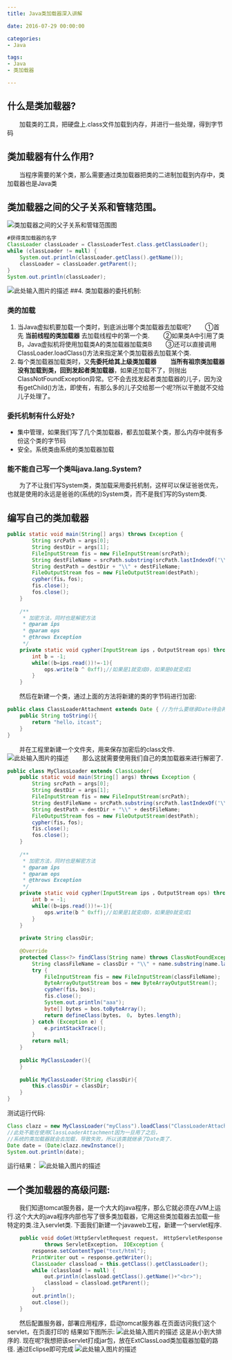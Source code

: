 ```yaml
---
title: Java类加载器深入讲解

date: 2016-07-29 00:00:00

categories:
- Java

tags:
- Java
- 类加载器

---
```

## 什么是类加载器?

　　加载类的工具，把硬盘上.class文件加载到内存，并进行一些处理，得到字节码

## 类加载器有什么作用?

　　当程序需要的某个类，那么需要通过类加载器把类的二进制加载到内存中，类加载器也是Java类

## 类加载器之间的父子关系和管辖范围。

![类加载器之间的父子关系和管辖范围图](http://my.csdn.net/uploads/201207/12/1342057661_9458.png)

```Java
#获得类加载器的名字
ClassLoader classLoader = ClassLoaderTest.class.getClassLoader();
while (classLoader != null) {
    System.out.println(classLoader.getClass().getName());
    classLoader = classLoader.getParent();
}
System.out.println(classLoader);
```

![此处输入图片的描述](http://my.csdn.net/uploads/201207/12/1342057738_7123.png)
##4. 类加载器的委托机制:
### **类的加载**
1. 当Java虚拟机要加载一个类时，到底派出哪个类加载器去加载呢?
　　①首先 **当前线程的类加载器** 去加载线程中的第一个类.
　　②如果类A中引用了类B，Java虚拟机将使用加载类A的类加载器加载类B
　　③还可以直接调用ClassLoader.loadClass()方法来指定某个类加载器去加载某个类.
2. 每个类加载器加载类时，又**先委托给其上级类加载器**
　　**当所有祖宗类加载器没有加载到类，回到发起者类加载器**，如果还加载不了，则抛出ClassNotFoundException异常。它不会去找发起者类加载器的儿子，因为没有getChild()方法，即使有，有那么多的儿子交给那一个呢?所以干脆就不交给儿子处理了。

### **委托机制有什么好处?**

* 集中管理，如果我们写了几个类加载器，都去加载某个类，那么内存中就有多份这个类的字节码
* 安全。系统类由系统的类加载器加载

### **能不能自己写一个类叫java.lang.System?**
　　为了不让我们写System类，类加载采用委托机制，这样可以保证爸爸优先，也就是使用的永远是爸爸的(系统的)System类，而不是我们写的System类.
## 编写自己的类加载器

```Java
public static void main(String[] args) throws Exception {
        String srcPath = args[0];
        String destDir = args[1];
        FileInputStream fis = new FileInputStream(srcPath);
        String destFileName = srcPath.substring(srcPath.lastIndexOf('\\')+1);
        String destPath = destDir + "\\" + destFileName;
        FileOutputStream fos = new FileOutputStream(destPath);
        cypher(fis，fos);
        fis.close();
        fos.close();
    }
 
    /**
     * 加密方法，同时也是解密方法
     * @param ips
     * @param ops
     * @throws Exception
     */
    private static void cypher(InputStream ips ，OutputStream ops) throws Exception{
        int b = -1;
        while((b=ips.read())!=-1){
            ops.write(b ^ 0xff);//如果是1就变成0，如果是0就变成1
        }
    }
```
　　然后在新建一个类，通过上面的方法将新建的类的字节码进行加密:
```Java
public class ClassLoaderAttachment extends Date { //为什么要继承Date待会再说?
    public String toString(){
        return "hello，itcast";
    } 
}
```
　　并在工程里新建一个文件夹，用来保存加密后的class文件.
　　![此处输入图片的描述](http://my.csdn.net/uploads/201207/12/1342057789_4367.png)
　　那么这就需要使用我们自己的类加载器来进行解密了.
```Java
public class MyClassLoader extends ClassLoader{
    public static void main(String[] args) throws Exception {
        String srcPath = args[0];
        String destDir = args[1];
        FileInputStream fis = new FileInputStream(srcPath);
        String destFileName = srcPath.substring(srcPath.lastIndexOf('\\')+1);
        String destPath = destDir + "\\" + destFileName;
        FileOutputStream fos = new FileOutputStream(destPath);
        cypher(fis，fos);
        fis.close();
        fos.close();
    }
 
    /**
     * 加密方法，同时也是解密方法
     * @param ips
     * @param ops
     * @throws Exception
     */
    private static void cypher(InputStream ips ，OutputStream ops) throws Exception{
        int b = -1;
        while((b=ips.read())!=-1){
            ops.write(b ^ 0xff);//如果是1就变成0，如果是0就变成1
        }
    }
 
    private String classDir;
 
    @Override
    protected Class<?> findClass(String name) throws ClassNotFoundException {
        String classFileName = classDir + "\\" + name.substring(name.lastIndexOf('.')+1) + ".class";
        try {
            FileInputStream fis = new FileInputStream(classFileName);
            ByteArrayOutputStream bos = new ByteArrayOutputStream();
            cypher(fis，bos);
            fis.close();
            System.out.println("aaa");
            byte[] bytes = bos.toByteArray();
            return defineClass(bytes， 0， bytes.length);
        } catch (Exception e) {
            e.printStackTrace();
        }
        return null;
    }
 
    public MyClassLoader(){
    }
 
    public MyClassLoader(String classDir){
        this.classDir = classDir;
    }
}
```
测试运行代码:
```Java
Class clazz = new MyClassLoader("myClass").loadClass("ClassLoaderAttachment");
//此处不能在使用ClassLoaderAttachment因为一旦用了之后，
//系统的类加载器就会去加载，导致失败，所以该类就继承了Date类了.
Date date = (Date)clazz.newInstance();
System.out.println(date);
```
运行结果：
![此处输入图片的描述](http://my.csdn.net/uploads/201207/12/1342057844_5083.jpg)
## 一个类加载器的高级问题:
　　我们知道tomcat服务器，是一个大大的java程序，那么它就必须在JVM上运行.这个大大的java程序内部也写了很多类加载器，它用这些类加载器去加载一些特定的类.注入servlet类.
下面我们新建一个javaweb工程，新建一个servlet程序.
```Java    
    public void doGet(HttpServletRequest request， HttpServletResponse response)
            throws ServletException， IOException {
        response.setContentType("text/html");
        PrintWriter out = response.getWriter();
        ClassLoader classload = this.getClass().getClassLoader();
        while (classload != null) {
            out.println(classload.getClass().getName()+"<br>");
            classload = classload.getParent();
        }
        out.println();
        out.close();
    }
```
　　然后配置服务器，部署应用程序，启动tomcat服务器.在页面访问我们这个servlet，在页面打印的
结果如下图所示:
![此处输入图片的描述](http://my.csdn.net/uploads/201207/12/1342057884_8748.png)
这是从小到大排序的.
现在呢?我想把该servlet打成jar包，放在ExtClassLoad类加载器加载的路径.
通过Eclipse即可完成
![此处输入图片的描述](http://my.csdn.net/uploads/201207/12/1342057935_6368.png)
